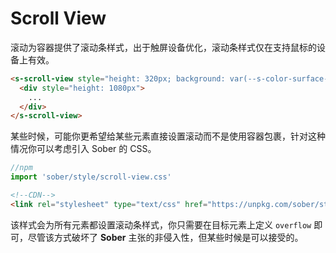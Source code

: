 # Scroll View

滚动为容器提供了滚动条样式，出于触屏设备优化，滚动条样式仅在支持鼠标的设备上有效。

```html preview
<s-scroll-view style="height: 320px; background: var(--s-color-surface-container-low)"> 
  <div style="height: 1080px">
    ...
  </div>
</s-scroll-view>
```

某些时候，可能你更希望给某些元素直接设置滚动而不是使用容器包裹，针对这种情况你可以考虑引入 Sober 的 CSS。

```js
//npm
import 'sober/style/scroll-view.css'
```

```html
<!--CDN-->
<link rel="stylesheet" type="text/css" href="https://unpkg.com/sober/style/scroll-view.css">
```


该样式会为所有元素都设置滚动条样式，你只需要在目标元素上定义 `overflow` 即可，尽管该方式破坏了 **Sober** 主张的非侵入性，但某些时候是可以接受的。
